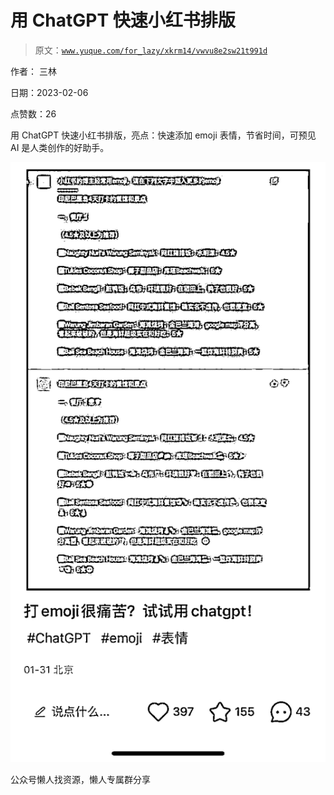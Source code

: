 # 用 ChatGPT 快速小红书排版

> 原文：[`www.yuque.com/for_lazy/xkrm14/vwvu8e2sw21t991d`](https://www.yuque.com/for_lazy/xkrm14/vwvu8e2sw21t991d)



作者： 三林



日期：2023-02-06



点赞数：26



用 ChatGPT 快速小红书排版，亮点：快速添加 emoji 表情，节省时间，可预见 AI 是人类创作的好助手。



![](img/29efc940a00ca8166fbec2670b6c3faa.png)



公众号懒人找资源，懒人专属群分享

